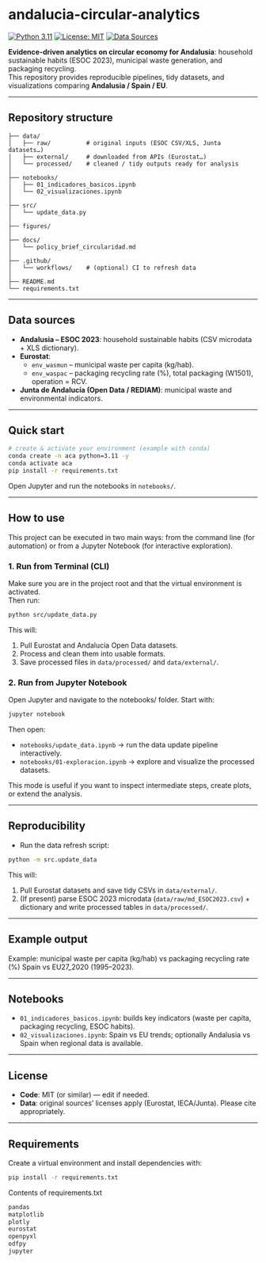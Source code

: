 # andalucia-circular-analytics

[![Python 3.11](https://img.shields.io/badge/python-3.11-blue.svg)](https://www.python.org/downloads/release/python-3110/)
[![License: MIT](https://img.shields.io/badge/License-MIT-green.svg)](LICENSE)
[![Data Sources](https://img.shields.io/badge/data-Eurostat%20%7C%20IECA%20%7C%20Junta%20de%20Andaluc%C3%ADa-orange.svg)]()

**Evidence-driven analytics on circular economy for Andalusia**: household sustainable habits (ESOC 2023), municipal waste generation, and packaging recycling.  
This repository provides reproducible pipelines, tidy datasets, and visualizations comparing **Andalusia / Spain / EU**.

---


## Repository structure
```text
├── data/
│   ├── raw/          # original inputs (ESOC CSV/XLS, Junta datasets…)
│   ├── external/     # downloaded from APIs (Eurostat…)
│   └── processed/    # cleaned / tidy outputs ready for analysis
│
├── notebooks/
│   ├── 01_indicadores_basicos.ipynb
│   └── 02_visualizaciones.ipynb
│
├── src/
│   └── update_data.py
│
├── figures/
│
├── docs/
│   └── policy_brief_circularidad.md
│
├── .github/
│   └── workflows/    # (optional) CI to refresh data
│
├── README.md
└── requirements.txt
```

---

## Data sources
- **Andalusia – ESOC 2023**: household sustainable habits (CSV microdata + XLS dictionary).  
- **Eurostat**:  
  - `env_wasmun` – municipal waste per capita (kg/hab).  
  - `env_waspac` – packaging recycling rate (%), total packaging (W1501), operation = RCV.  
- **Junta de Andalucía (Open Data / REDIAM)**: municipal waste and environmental indicators.  


---

## Quick start
```bash
# create & activate your environment (example with conda)
conda create -n aca python=3.11 -y
conda activate aca
pip install -r requirements.txt
```

Open Jupyter and run the notebooks in `notebooks/`.

---

## How to use

This project can be executed in two main ways: from the command line (for automation) or from a Jupyter Notebook (for interactive exploration).


### 1. Run from Terminal (CLI)

Make sure you are in the project root and that the virtual environment is activated.  
Then run:

```bash
python src/update_data.py
```
This will:

1. Pull Eurostat and Andalucía Open Data datasets.
2. Process and clean them into usable formats.
3. Save processed files in `data/processed/` and `data/external/`.


### 2. Run from Jupyter Notebook

Open Jupyter and navigate to the notebooks/ folder.
Start with:
```bash
jupyter notebook
```
Then open:

- `notebooks/update_data.ipynb` → run the data update pipeline interactively.  
- `notebooks/01-exploracion.ipynb` → explore and visualize the processed datasets.  

This mode is useful if you want to inspect intermediate steps, create plots, or extend the analysis.

---

## Reproducibility
- Run the data refresh script:
```bash
python -m src.update_data
```
This will:
1. Pull Eurostat datasets and save tidy CSVs in `data/external/`.  
2. (If present) parse ESOC 2023 microdata (`data/raw/md_ESOC2023.csv`) + dictionary and write processed tables in `data/processed/`.

---

## Example output
Example: municipal waste per capita (kg/hab) vs packaging recycling rate (%)
Spain vs EU27_2020 (1995–2023).

---

## Notebooks
- `01_indicadores_basicos.ipynb`: builds key indicators (waste per capita, packaging recycling, ESOC habits).  
- `02_visualizaciones.ipynb`: Spain vs EU trends; optionally Andalusia vs Spain when regional data is available.
  
---

## License
- **Code**: MIT (or similar) — edit if needed.  
- **Data**: original sources’ licenses apply (Eurostat, IECA/Junta). Please cite appropriately.
  
---

## Requirements
Create a virtual environment and install dependencies with:

```bash
pip install -r requirements.txt
```
Contents of requirements.txt
```txt
pandas
matplotlib
plotly
eurostat
openpyxl
odfpy
jupyter
```

